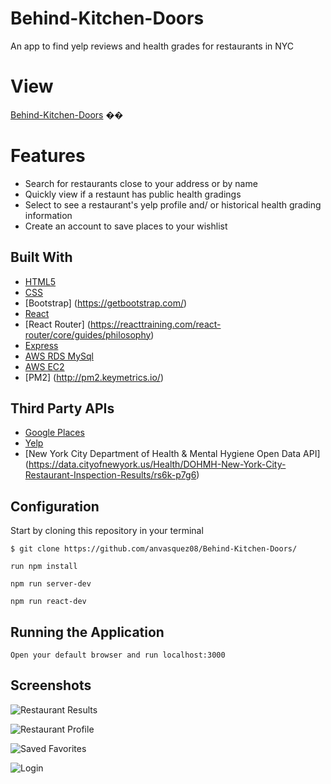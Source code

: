 Behind-Kitchen-Doors
===========

An app to find yelp reviews and health grades for restaurants in NYC

View 
================

[Behind-Kitchen-Doors](http://ec2-18-206-255-5.compute-1.amazonaws.com/) ��

Features
============== 
- Search for restaurants close to your address or by name 
- Quickly view if a restaunt has public health gradings
- Select to see a restaurant's yelp profile and/ or historical health grading information 
- Create an account to save places to your wishlist 


Built With
----------

* [HTML5](https://developer.mozilla.org/en-US/docs/Web/Guide/HTML/HTML5)
* [CSS](https://developer.mozilla.org/en-US/docs/Web/CSS)
* [Bootstrap] (https://getbootstrap.com/)
* [React](https://reactjs.org/)
* [React Router] (https://reacttraining.com/react-router/core/guides/philosophy)
* [Express](https://expressjs.com/)
* [AWS RDS MySql](https://aws.amazon.com/rds/)
* [AWS EC2](https://aws.amazon.com/ec2/)
* [PM2] (http://pm2.keymetrics.io/)

Third Party APIs
----------
* [Google Places](https://developers.google.com/places/web-service/intro)
* [Yelp](https://www.yelp.com/developers)
* [New York City Department of Health & Mental Hygiene 
   Open Data API] (https://data.cityofnewyork.us/Health/DOHMH-New-York-City-Restaurant-Inspection-Results/rs6k-p7g6)

Configuration
-------------

Start by cloning this repository in your terminal
```
$ git clone https://github.com/anvasquez08/Behind-Kitchen-Doors/
```
```
run npm install
```
```
npm run server-dev
```
```
npm run react-dev
```


Running the Application
-----------------------

```
Open your default browser and run localhost:3000
```


Screenshots
-----------

![Restaurant Results](https://i.imgur.com/fH5s24X.jpg)

![Restaurant Profile](https://i.imgur.com/tJfI3eZ.png)

![Saved Favorites](https://i.imgur.com/y0o99bj.png)

![Login](https://i.imgur.com/7WQctmW.png)
